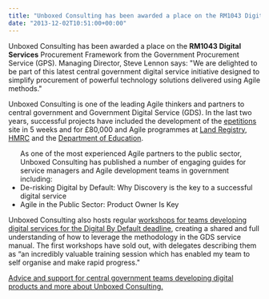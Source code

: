 ```yaml
---
title: "Unboxed Consulting has been awarded a place on the RM1043 Digital Services Procurement Framework from GPS"
date: "2013-12-02T10:51:00+00:00"
---
```


<p>Unboxed Consulting has been awarded a place on the <b>RM1043 Digital Services</b> Procurement Framework from the Government Procurement Service (GPS). Managing Director, Steve Lennon says: &quot;We are delighted to be part of this latest central government digital service initiative designed to simplify procurement of powerful technology solutions delivered using Agile methods.&quot;</p>

<p>Unboxed Consulting is one of the leading Agile thinkers and partners to central government and Government Digital Service (GDS). In the last two years, successful projects have included the development of the <a href="http://epetitions.direct.gov.uk/">epetitions</a> site in 5 weeks and for £80,000 and Agile programmes at <a href="http://www.landregistry.gov.uk/">Land Registry</a>, <a href="http://www.hmrc.gov.uk/">HMRC</a> and the <a href="http://www.education.gov.uk/">Department of Education</a>.</p>

<ul class="bullet_list qualities">As one of the most experienced Agile partners to the public sector, Unboxed Consulting has published a number of engaging guides for service managers and Agile development teams in government including:
<li>De-risking Digital by Default: Why Discovery is the key to a successful digital service</li>
<li>Agile in the Public Sector: Product Owner Is Key</li></ul>

<p>Unboxed Consulting also hosts regular <a href="/contact">workshops for teams developing digital services for the Digital By Default deadline</a>, creating a shared and full understanding of how to leverage the methodology in the GDS service manual. The first workshops have sold out, with delegates describing them as “an incredibly valuable training session which has enabled my team to self organise and make rapid progress.&quot;</p>

<p><a href="/">Advice and support for central government teams developing digital products and more about Unboxed Consulting.</a></p>
